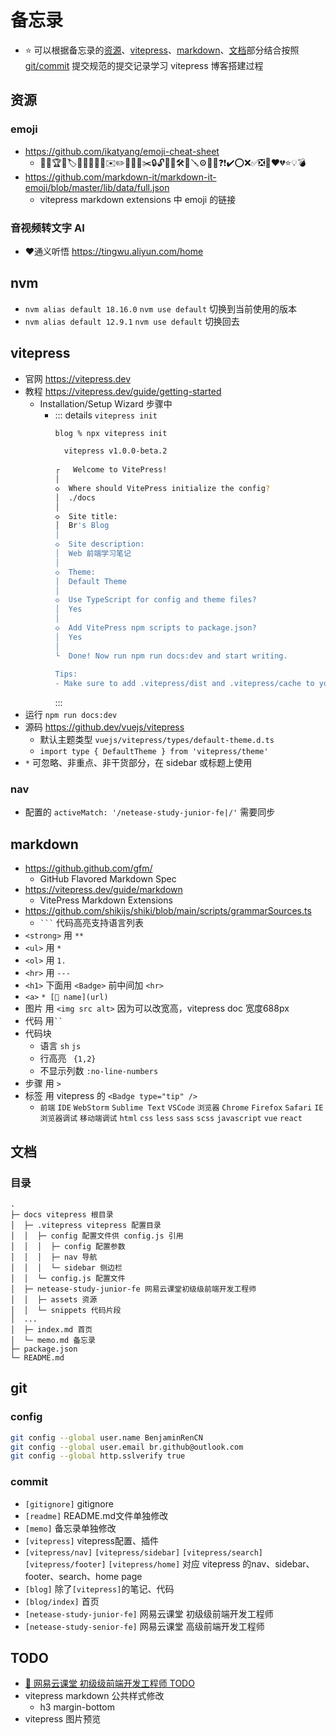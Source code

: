 # 备忘录

* ⭐ 可以根据备忘录的[资源](#资源)、[vitepress](#vitepress)、[markdown](#markdown)、[文档](#文档)部分结合按照 [git/commit](#commit) 提交规范的提交记录学习 vitepress 博客搭建过程

## 资源

### emoji

* https://github.com/ikatyang/emoji-cheat-sheet
  * 🚀🎉🏆🔖🏷📔📗📙📘📓✉️✏️📅📎📌✂️🔒🔓🔑🔨🛠🔧🪛⚙️🔗🚫❓❗✔️⭕❌✅❎🚩❤️💔⭐💡💣
* https://github.com/markdown-it/markdown-it-emoji/blob/master/lib/data/full.json
  * vitepress markdown extensions 中 emoji 的链接

### 音视频转文字 AI

* ❤️通义听悟 https://tingwu.aliyun.com/home

## nvm

* `nvm alias default 18.16.0` `nvm use default` 切换到当前使用的版本
* `nvm alias default 12.9.1` `nvm use default` 切换回去

## vitepress

* 官网 https://vitepress.dev
* 教程 https://vitepress.dev/guide/getting-started
  * Installation/Setup Wizard 步骤中
    * ::: details `vitepress init`
      ```sh {1,9,11,14,17,20,23,28}
      blog % npx vitepress init

        vitepress v1.0.0-beta.2
        
      ┌   Welcome to VitePress!
      │
      ◇  Where should VitePress initialize the config?
      │  ./docs
      │
      ◇  Site title:
      │  Br's Blog
      │
      ◇  Site description:
      │  Web 前端学习笔记
      │
      ◇  Theme:
      │  Default Theme
      │
      ◇  Use TypeScript for config and theme files?
      │  Yes
      │
      ◇  Add VitePress npm scripts to package.json?
      │  Yes
      │
      └  Done! Now run npm run docs:dev and start writing.
        
      Tips:
      - Make sure to add .vitepress/dist and .vitepress/cache to your .gitignore file.
      ```
      :::
* 运行 `npm run docs:dev`
* 源码 https://github.dev/vuejs/vitepress
  * 默认主题类型 `vuejs/vitepress/types/default-theme.d.ts`
  * `import type { DefaultTheme } from 'vitepress/theme'`
* `*` 可忽略、非重点、非干货部分，在 sidebar 或标题上使用

### nav

* 配置的 `activeMatch: '/netease-study-junior-fe|/'` 需要同步

## markdown

* https://github.github.com/gfm/
  * GitHub Flavored Markdown Spec
* https://vitepress.dev/guide/markdown
  * VitePress Markdown Extensions
* https://github.com/shikijs/shiki/blob/main/scripts/grammarSources.ts
  * `` ``` `` 代码高亮支持语言列表
* `<strong>` 用 `**`
* `<ul>` 用 `*`
* `<ol>` 用 `1.`
* `<hr>` 用 `---`
* `<h1>` 下面用 `<Badge>` 前中间加 `<hr>`
* `<a>` `* [📎 name](url)`
* 图片 用 `<img src alt>` 因为可以改宽高，vitepress doc 宽度688px
* 代码 用<code>``</code>
* 代码块
  * 语言 `sh` `js`
  * 行高亮 ` {1,2}`
  * 不显示列数 `:no-line-numbers`
* 步骤 用 `>`
* 标签 用 vitepress 的 `<Badge type="tip" />`
  * `前端` `IDE` `WebStorm` `Sublime Text` `VSCode` `浏览器` `Chrome` `Firefox` `Safari` `IE` `浏览器调试` `移动端调试` `html` `css` `less` `sass` `scss` `javascript` `vue` `react`

## 文档

### 目录

```:no-line-numbers
.
├─ docs vitepress 根目录
│  ├─ .vitepress vitepress 配置目录
│  │  ├─ config 配置文件供 config.js 引用
│  │  │  ├─ config 配置参数
│  │  │  ├─ nav 导航
│  │  │  └─ sidebar 侧边栏
│  │  └─ config.js 配置文件
│  ├─ netease-study-junior-fe 网易云课堂初级级前端开发工程师
│  │  ├─ assets 资源
│  │  └─ snippets 代码片段
│  ...
│  ├─ index.md 首页
│  └─ memo.md 备忘录
├─ package.json
└─ README.md
```

## git

### config

```sh
git config --global user.name BenjaminRenCN
git config --global user.email br.github@outlook.com
git config --global http.sslverify true
```

### commit

* `[gitignore]` gitignore
* `[readme]` README.md文件单独修改
* `[memo]` 备忘录单独修改
* `[vitepress]` vitepress配置、插件
* `[vitepress/nav]` `[vitepress/sidebar]` `[vitepress/search]` `[vitepress/footer]` `[vitepress/home]` 对应 vitepress 的nav、sidebar、footer、search、home page
* `[blog]` 除了`[vitepress]`的笔记、代码
* `[blog/index]` 首页
* `[netease-study-junior-fe]` 网易云课堂 初级级前端开发工程师
* `[netease-study-senior-fe]` 网易云课堂 高级前端开发工程师

## TODO

* [📎 网易云课堂 初级级前端开发工程师 TODO](./netease-study-junior-fe/index#todo)
* vitepress markdown 公共样式修改
  * h3 margin-bottom
* vitepress 图片预览
